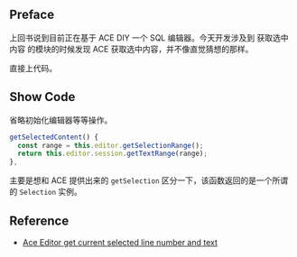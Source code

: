## Preface

上回书说到目前正在基于 ACE DIY 一个 SQL 编辑器。今天开发涉及到 获取选中内容 的模块的时候发现 ACE 获取选中内容，并不像直觉猜想的那样。

直接上代码。

## Show Code

省略初始化编辑器等等操作。

```js
getSelectedContent() {
  const range = this.editor.getSelectionRange();
  return this.editor.session.getTextRange(range);
},
```

主要是想和 ACE 提供出来的 `getSelection` 区分一下，该函数返回的是一个所谓的 `Selection`
实例。

## Reference

- [Ace Editor get current selected line number and text](https://stackoverflow.com/questions/24906120/ace-editor-get-current-selected-line-number-and-text)
